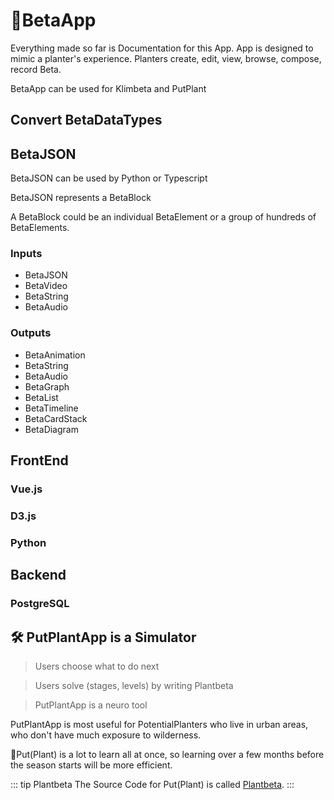 # 🔷<beta>BetaApp</beta>

Everything made so far is Documentation for this App. App is designed to mimic a planter's experience. Planters create, edit, view, browse, compose, record Beta.

BetaApp can be used for Klimbeta and PutPlant

## Convert BetaDataTypes

## BetaJSON

BetaJSON can be used by Python or Typescript

BetaJSON represents a BetaBlock

A BetaBlock could be an individual BetaElement or a group of hundreds of BetaElements.

### Inputs

- BetaJSON
- BetaVideo
- BetaString
- BetaAudio

### Outputs

- BetaAnimation
- BetaString
- BetaAudio
- BetaGraph
- BetaList
- BetaTimeline
- BetaCardStack
- BetaDiagram

## FrontEnd

### Vue.js

### D3.js

### Python

## Backend

### PostgreSQL

## 🛠 PutPlantApp is a Simulator

> Users choose what to do next

> Users solve (stages, levels) by writing Plantbeta

> PutPlantApp is a <psike>neuro</psike> tool

PutPlantApp is most useful for PotentialPlanters who live in urban areas, who don't have much exposure to wilderness.

🔷<beta>Put(</beta><eko>Plant</eko><beta>)</beta> is a lot to learn all at once, so learning over a few months before the season starts will be more efficient.

::: tip Plantbeta
The Source Code for Put(Plant) is called [Plantbeta](/encyclopedia/Beta/Plantbeta/Overview).
:::
